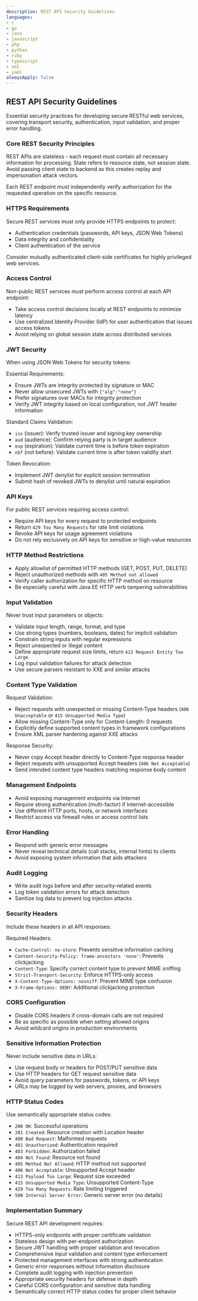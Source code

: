 ```yaml
---
description: REST API Security Guidelines
languages:
- c
- go
- java
- javascript
- php
- python
- ruby
- typescript
- xml
- yaml
alwaysApply: false
---
```


## REST API Security Guidelines

Essential security practices for developing secure RESTful web services, covering transport security, authentication, input validation, and proper error handling.

### Core REST Security Principles

REST APIs are stateless - each request must contain all necessary information for processing. State refers to resource state, not session state. Avoid passing client state to backend as this creates replay and impersonation attack vectors.

Each REST endpoint must independently verify authorization for the requested operation on the specific resource.

### HTTPS Requirements

Secure REST services must only provide HTTPS endpoints to protect:
- Authentication credentials (passwords, API keys, JSON Web Tokens)
- Data integrity and confidentiality
- Client authentication of the service

Consider mutually authenticated client-side certificates for highly privileged web services.

### Access Control

Non-public REST services must perform access control at each API endpoint:
- Take access control decisions locally at REST endpoints to minimize latency
- Use centralized Identity Provider (IdP) for user authentication that issues access tokens
- Avoid relying on global session state across distributed services

### JWT Security

When using JSON Web Tokens for security tokens:

Essential Requirements:
- Ensure JWTs are integrity protected by signature or MAC
- Never allow unsecured JWTs with `{"alg":"none"}`
- Prefer signatures over MACs for integrity protection
- Verify JWT integrity based on local configuration, not JWT header information

Standard Claims Validation:
- `iss` (issuer): Verify trusted issuer and signing key ownership
- `aud` (audience): Confirm relying party is in target audience
- `exp` (expiration): Validate current time is before token expiration
- `nbf` (not before): Validate current time is after token validity start

Token Revocation:
- Implement JWT denylist for explicit session termination
- Submit hash of revoked JWTs to denylist until natural expiration

### API Keys

For public REST services requiring access control:
- Require API keys for every request to protected endpoints
- Return `429 Too Many Requests` for rate limit violations
- Revoke API keys for usage agreement violations
- Do not rely exclusively on API keys for sensitive or high-value resources

### HTTP Method Restrictions

- Apply allowlist of permitted HTTP methods (GET, POST, PUT, DELETE)
- Reject unauthorized methods with `405 Method not allowed`
- Verify caller authorization for specific HTTP method on resource
- Be especially careful with Java EE HTTP verb tampering vulnerabilities

### Input Validation

Never trust input parameters or objects:
- Validate input length, range, format, and type
- Use strong types (numbers, booleans, dates) for implicit validation
- Constrain string inputs with regular expressions
- Reject unexpected or illegal content
- Define appropriate request size limits, return `413 Request Entity Too Large`
- Log input validation failures for attack detection
- Use secure parsers resistant to XXE and similar attacks

### Content Type Validation

Request Validation:
- Reject requests with unexpected or missing Content-Type headers (`406 Unacceptable` or `415 Unsupported Media Type`)
- Allow missing Content-Type only for Content-Length: 0 requests
- Explicitly define supported content types in framework configurations
- Ensure XML parser hardening against XXE attacks

Response Security:
- Never copy Accept header directly to Content-Type response header
- Reject requests with unsupported Accept headers (`406 Not Acceptable`)
- Send intended content type headers matching response body content

### Management Endpoints

- Avoid exposing management endpoints via Internet
- Require strong authentication (multi-factor) if Internet-accessible
- Use different HTTP ports, hosts, or network interfaces
- Restrict access via firewall rules or access control lists

### Error Handling

- Respond with generic error messages
- Never reveal technical details (call stacks, internal hints) to clients
- Avoid exposing system information that aids attackers

### Audit Logging

- Write audit logs before and after security-related events
- Log token validation errors for attack detection
- Sanitize log data to prevent log injection attacks

### Security Headers

Include these headers in all API responses:

Required Headers:
- `Cache-Control: no-store`: Prevents sensitive information caching
- `Content-Security-Policy: frame-ancestors 'none'`: Prevents clickjacking
- `Content-Type`: Specify correct content type to prevent MIME sniffing
- `Strict-Transport-Security`: Enforce HTTPS-only access
- `X-Content-Type-Options: nosniff`: Prevent MIME type confusion
- `X-Frame-Options: DENY`: Additional clickjacking protection

### CORS Configuration

- Disable CORS headers if cross-domain calls are not required
- Be as specific as possible when setting allowed origins
- Avoid wildcard origins in production environments

### Sensitive Information Protection

Never include sensitive data in URLs:
- Use request body or headers for POST/PUT sensitive data
- Use HTTP headers for GET request sensitive data
- Avoid query parameters for passwords, tokens, or API keys
- URLs may be logged by web servers, proxies, and browsers

### HTTP Status Codes

Use semantically appropriate status codes:
- `200 OK`: Successful operations
- `201 Created`: Resource creation with Location header
- `400 Bad Request`: Malformed requests
- `401 Unauthorized`: Authentication required
- `403 Forbidden`: Authorization failed
- `404 Not Found`: Resource not found
- `405 Method Not Allowed`: HTTP method not supported
- `406 Not Acceptable`: Unsupported Accept header
- `413 Payload Too Large`: Request size exceeded
- `415 Unsupported Media Type`: Unsupported Content-Type
- `429 Too Many Requests`: Rate limiting triggered
- `500 Internal Server Error`: Generic server error (no details)

### Implementation Summary

Secure REST API development requires:
- HTTPS-only endpoints with proper certificate validation
- Stateless design with per-endpoint authorization
- Secure JWT handling with proper validation and revocation
- Comprehensive input validation and content type enforcement
- Protected management interfaces with strong authentication
- Generic error responses without information disclosure
- Complete audit logging with injection prevention
- Appropriate security headers for defense in depth
- Careful CORS configuration and sensitive data handling
- Semantically correct HTTP status codes for proper client behavior